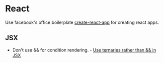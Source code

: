 # React

Use facebook's office boilerplate [create-react-app](https://github.com/facebook/create-react-app) for creating react apps.

## JSX

* Don't use && for condition rendering. - [Use ternaries rather than && in JSX](https://kentcdodds.com/blog/use-ternaries-rather-than-and-and-in-jsx)